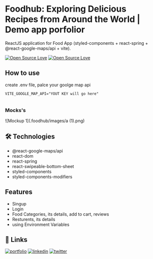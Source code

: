 
# Foodhub: Exploring Delicious Recipes from Around the World | Demo app porfolior

ReactJS application for Food App (styled-components + react-spring + @react-google-maps/api + vite).

[![Open Source Love](https://badges.frapsoft.com/os/v1/open-source.svg?v=102)](https://github.com/ellerbrock/open-source-badge/)
[![Open Source Love](https://badges.frapsoft.com/os/mit/mit.svg?v=102)](https://github.com/ellerbrock/open-source-badge/)

 


## How to use 

create .env file, palce your goolge map api

```
VITE_GOOGLE_MAP_API="YOUT KEY will go here"
 
```

### Mocks's


 ![Mockup 1](.foodhub/images/a (1).png)

 


 

## 🛠 Technologies
- @react-google-maps/api
- react-dom
- react-spring
- react-swipeable-bottom-sheet
- styled-components
- styled-components-modifiers


## Features

- Singup
- Login 
- Food Categories, its details, add to cart, reviews
- Resturents, its details
- using Environment Variables


## 🔗 Links
[![portfolio](https://img.shields.io/badge/mabdullah.se-685EA9?style=for-the-badge&logo=viber&logoColor=white)](https://mabdullahse.com/)
[![linkedin](https://img.shields.io/badge/linkedin-0A66C2?style=for-the-badge&logo=linkedin&logoColor=white)](https://www.linkedin.com/in/mabdullahse/)
[![twitter](https://img.shields.io/badge/twitter-1DA1F2?style=for-the-badge&logo=twitter&logoColor=white)](https://twitter.com/mabdullahse)


